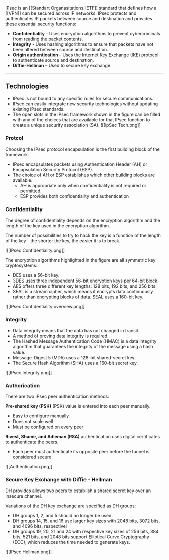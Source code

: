 IPsec is an [[Standart Organasitations|IETF]] standard that defines how a [[VPN]] can be secured across IP networks. IPsec protects and authenticates IP packets between source and destination and provides these essential security functions:
- **Confidentiality** - Uses encryption algorithms to prevent cybercriminals from reading the packet contents.
- **Integrity** - Uses hashing algorithms to ensure that packets have not been altered between source and destination.
- **Origin authentication** - Uses the Internet Key Exchange (IKE) protocol to authenticate source and destination.
- **Diffie-Hellman** – Used to secure key exchange.

---
## Technologies
- IPsec is not bound to any specific rules for secure communications.
- IPsec can easily integrate new security technologies without updating existing IPsec standards.
- The open slots in the IPsec framework shown in the figure can be filled with any of the choices that are available for that IPsec function to create a unique security association (SA).
![[ipSec Tech.png]]

### Protcol
Choosing the IPsec protocol encapsulation is the first building block of the framework.
- IPsec encapsulates packets using Authentication Header (AH) or Encapsulation Security Protocol (ESP).
- The choice of AH or ESP establishes which other building blocks are available.
	- AH is appropriate only when confidentiality is not required or permitted.
	- ESP provides both confidentiality and authentication

### Confidentiality
The degree of confidentiality depends on the encryption algorithm and the length of the key used in the encryption algorithm.    

The number of possibilities to try to hack the key is a function of the length of the key - the shorter the key, the easier it is to break.

![[IPsec Confidentiality.png]]

The encryption algorithms highlighted in the figure are all symmetric key cryptosystems:
- DES uses a 56-bit key.
- 3DES uses three independent 56-bit encryption keys per 64-bit block.
- AES offers three different key lengths: 128 bits, 192 bits, and 256 bits.
- SEAL is a stream cipher, which means it encrypts data continuously rather than encrypting blocks of data. SEAL uses a 160-bit key.

![[IPsec Confidentiality overview.png]]

### Integrity
- Data integrity means that the data has not changed in transit.
- A method of proving data integrity is required.
- The Hashed Message Authentication Code (HMAC) is a data integrity algorithm that guarantees the integrity of the message using a hash value.
- Message-Digest 5 (MD5) uses a 128-bit shared-secret key.
- The Secure Hash Algorithm (SHA) uses a 160-bit secret key.

![[IPsec Integrity.png]]

### Authorication
There are two IPsec peer authentication methods:

**Pre-shared key (PSK)** 
(PSK) value is entered into each peer manually.
- Easy to configure manually
- Does not scale well
- Must be configured on every peer

**Rivest, Shamir, and Adleman (RSA)** 
authentication uses digital certificates to authenticate the peers.
- Each peer must authenticate its opposite peer before the tunnel is considered secure.

![[Authentication.png]]

### Secure Key Exchange with Diffie - Hellman
DH provides allows two peers to establish a shared secret key over an insecure channel.

Variations of the DH key exchange are specified as DH groups:
- DH groups 1, 2, and 5 should no longer be used.
- DH groups 14, 15, and 16 use larger key sizes with 2048 bits, 3072 bits, and 4096 bits, respectivel
- DH groups 19, 20, 21 and 24 with respective key sizes of 256 bits, 384 bits, 521 bits, and 2048 bits support Elliptical Curve Cryptography (ECC), which reduces the time needed to generate keys.

![[IPsec Hellman.png]]